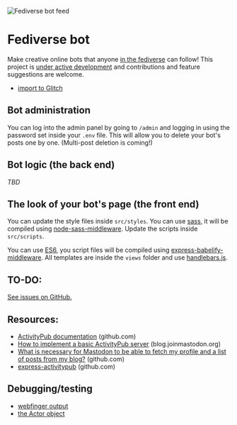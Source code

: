 ![Fediverse bot feed](https://cdn.glitch.com/a4825d5c-d1d6-4780-8464-8636780177ef%2Ffeed-comb.png)

# Fediverse bot

Make creative online bots that anyone [in the fediverse](https://en.wikipedia.org/wiki/Fediverse) can follow! This project is [under active development](https://github.com/botwiki/fediverse-bot/issues) and contributions and feature suggestions are welcome.

- [import to Glitch](https://glitch.com/#!/import/github/botwiki/fediverse-bot)


## Bot administration

You can log into the admin panel by going to `/admin` and logging in using the password set inside your `.env` file. This will allow you to delete your bot's posts one by one. (Multi-post deletion is coming!)

## Bot logic (the back end)

*TBD*

## The look of your bot's page (the front end)

You can update the style files inside `src/styles`. You can use [sass](https://sass-lang.com/guide), it will be compiled using [node-sass-middleware](https://github.com/sass/node-sass-middleware). Update the scripts inside `src/scripts`.

You can use [ES6](http://es6-features.org/#Constants), you script files will be compiled using [express-babelify-middleware](https://github.com/luisfarzati/express-babelify-middleware). All templates are inside the `views` folder and use [handlebars.js](http://handlebarsjs.com/).

## TO-DO:

[See issues on GitHub.](https://github.com/fourtonfish/fediverse-bot/issues)

## Resources:

- [ActivityPub documentation](https://github.com/w3c/activitypub) (github.com)
- [How to implement a basic ActivityPub server](https://blog.joinmastodon.org/2018/06/how-to-implement-a-basic-activitypub-server/) (blog.joinmastodon.org)
- [What is necessary for Mastodon to be able to fetch my profile and a list of posts from my blog?](https://github.com/tootsuite/mastodon/issues/1441) (github.com)
- [express-activitypub](https://github.com/dariusk/express-activitypub) (github.com)

## Debugging/testing

- [webfinger output](https://fediverse-bot.glitch.me/.well-known/webfinger?resource=acct:bot@fediverse-bot.glitch.me)
- [the Actor object](https://fediverse-bot.glitch.me/bot?debug=true)
